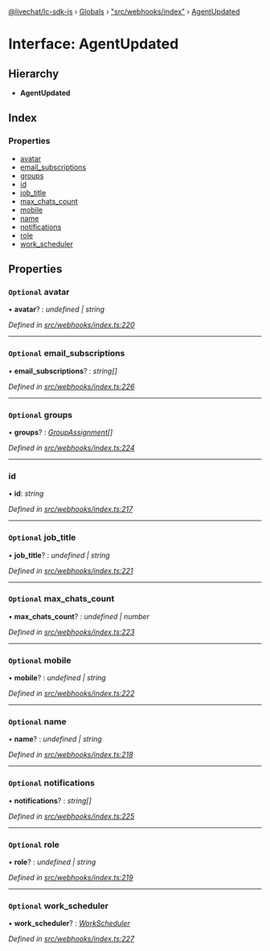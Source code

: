[@livechat/lc-sdk-js](../README.md) › [Globals](../globals.md) › ["src/webhooks/index"](../modules/_src_webhooks_index_.md) › [AgentUpdated](_src_webhooks_index_.agentupdated.md)

# Interface: AgentUpdated

## Hierarchy

* **AgentUpdated**

## Index

### Properties

* [avatar](_src_webhooks_index_.agentupdated.md#optional-avatar)
* [email_subscriptions](_src_webhooks_index_.agentupdated.md#optional-email_subscriptions)
* [groups](_src_webhooks_index_.agentupdated.md#optional-groups)
* [id](_src_webhooks_index_.agentupdated.md#id)
* [job_title](_src_webhooks_index_.agentupdated.md#optional-job_title)
* [max_chats_count](_src_webhooks_index_.agentupdated.md#optional-max_chats_count)
* [mobile](_src_webhooks_index_.agentupdated.md#optional-mobile)
* [name](_src_webhooks_index_.agentupdated.md#optional-name)
* [notifications](_src_webhooks_index_.agentupdated.md#optional-notifications)
* [role](_src_webhooks_index_.agentupdated.md#optional-role)
* [work_scheduler](_src_webhooks_index_.agentupdated.md#optional-work_scheduler)

## Properties

### `Optional` avatar

• **avatar**? : *undefined | string*

*Defined in [src/webhooks/index.ts:220](https://github.com/livechat/lc-sdk-js/blob/9364105/src/webhooks/index.ts#L220)*

___

### `Optional` email_subscriptions

• **email_subscriptions**? : *string[]*

*Defined in [src/webhooks/index.ts:226](https://github.com/livechat/lc-sdk-js/blob/9364105/src/webhooks/index.ts#L226)*

___

### `Optional` groups

• **groups**? : *[GroupAssignment](_src_webhooks_index_.groupassignment.md)[]*

*Defined in [src/webhooks/index.ts:224](https://github.com/livechat/lc-sdk-js/blob/9364105/src/webhooks/index.ts#L224)*

___

###  id

• **id**: *string*

*Defined in [src/webhooks/index.ts:217](https://github.com/livechat/lc-sdk-js/blob/9364105/src/webhooks/index.ts#L217)*

___

### `Optional` job_title

• **job_title**? : *undefined | string*

*Defined in [src/webhooks/index.ts:221](https://github.com/livechat/lc-sdk-js/blob/9364105/src/webhooks/index.ts#L221)*

___

### `Optional` max_chats_count

• **max_chats_count**? : *undefined | number*

*Defined in [src/webhooks/index.ts:223](https://github.com/livechat/lc-sdk-js/blob/9364105/src/webhooks/index.ts#L223)*

___

### `Optional` mobile

• **mobile**? : *undefined | string*

*Defined in [src/webhooks/index.ts:222](https://github.com/livechat/lc-sdk-js/blob/9364105/src/webhooks/index.ts#L222)*

___

### `Optional` name

• **name**? : *undefined | string*

*Defined in [src/webhooks/index.ts:218](https://github.com/livechat/lc-sdk-js/blob/9364105/src/webhooks/index.ts#L218)*

___

### `Optional` notifications

• **notifications**? : *string[]*

*Defined in [src/webhooks/index.ts:225](https://github.com/livechat/lc-sdk-js/blob/9364105/src/webhooks/index.ts#L225)*

___

### `Optional` role

• **role**? : *undefined | string*

*Defined in [src/webhooks/index.ts:219](https://github.com/livechat/lc-sdk-js/blob/9364105/src/webhooks/index.ts#L219)*

___

### `Optional` work_scheduler

• **work_scheduler**? : *[WorkScheduler](../modules/_src_webhooks_index_.md#workscheduler)*

*Defined in [src/webhooks/index.ts:227](https://github.com/livechat/lc-sdk-js/blob/9364105/src/webhooks/index.ts#L227)*
